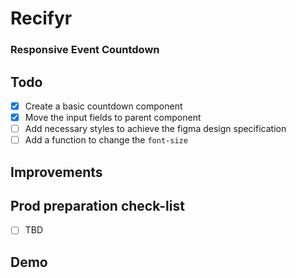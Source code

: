# Recifyr
### Responsive Event Countdown

## Todo
- [x] Create a basic countdown component
- [x] Move the input fields to parent component
- [ ] Add necessary styles to achieve the figma design specification
- [ ] Add a function to change the `font-size`

## Improvements

## Prod preparation check-list
- [ ] TBD

## Demo